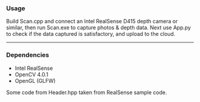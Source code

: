 ### Usage 

Build Scan.cpp and connect an Intel RealSense D415 depth camera or similar, then run Scan.exe to capture photos & depth data. 
Next use App.py to check if the data captured is satisfactory, and upload to the cloud. 
<hr/> 

### Dependencies 

- Intel RealSense 
- OpenCV 4.0.1 
- OpenGL (GLFW) 

Some code from Header.hpp taken from RealSense sample code. 
